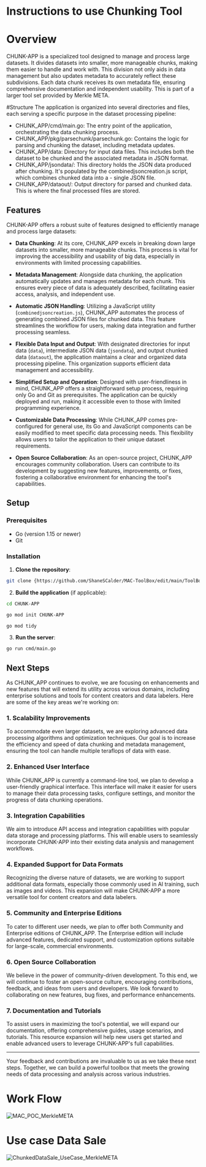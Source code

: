 # Instructions to use Chunking Tool

# Overview
CHUNK-APP is a specialized tool designed to manage and process large datasets. It divides datasets into smaller, more manageable chunks, making them easier to handle and work with. This division not only aids in data management but also updates metadata to accurately reflect these subdivisions. Each data chunk receives its own metadata file, ensuring comprehensive documentation and independent usability. This is part of a larger tool set provided by Merkle META.

#Structure
The application is organized into several directories and files, each serving a specific purpose in the dataset processing pipeline:

- CHUNK_APP/cmd/main.go: The entry point of the application, orchestrating the data chunking process.
- CHUNK_APP/pkg/parsechunk/parsechunk.go: Contains the logic for parsing and chunking the dataset, including metadata updates.
- CHUNK_APP/data: Directory for input data files. This includes both the dataset to be chunked and the associated metadata in JSON format.
- CHUNK_APP/jsondata/: This directory holds the JSON data produced after chunking. It's populated by the combinedjsoncreation.js script, which combines chunked data into a - single JSON file.
- CHUNK_APP/dataout/: Output directory for parsed and chunked data. This is where the final processed files are stored.

## Features

CHUNK-APP offers a robust suite of features designed to efficiently manage and process large datasets:

- **Data Chunking**: At its core, CHUNK_APP excels in breaking down large datasets into smaller, more manageable chunks. This process is vital for improving the accessibility and usability of big data, especially in environments with limited processing capabilities.

- **Metadata Management**: Alongside data chunking, the application automatically updates and manages metadata for each chunk. This ensures every piece of data is adequately described, facilitating easier access, analysis, and independent use.

- **Automatic JSON Handling**: Utilizing a JavaScript utility (`combinedjsoncreation.js`), CHUNK_APP automates the process of generating combined JSON files for chunked data. This feature streamlines the workflow for users, making data integration and further processing seamless.

- **Flexible Data Input and Output**: With designated directories for input data (`data`), intermediate JSON data (`jsondata`), and output chunked data (`dataout`), the application maintains a clear and organized data processing pipeline. This organization supports efficient data management and accessibility.

- **Simplified Setup and Operation**: Designed with user-friendliness in mind, CHUNK_APP offers a straightforward setup process, requiring only Go and Git as prerequisites. The application can be quickly deployed and run, making it accessible even to those with limited programming experience.

- **Customizable Data Processing**: While CHUNK_APP comes pre-configured for general use, its Go and JavaScript components can be easily modified to meet specific data processing needs. This flexibility allows users to tailor the application to their unique dataset requirements.

- **Open Source Collaboration**: As an open-source project, CHUNK_APP encourages community collaboration. Users can contribute to its development by suggesting new features, improvements, or fixes, fostering a collaborative environment for enhancing the tool's capabilities.

## Setup

### Prerequisites

- Go (version 1.15 or newer)
- Git

### Installation

1. **Clone the repository**:

```bash
git clone {https://github.com/ShaneSCalder/MAC-ToolBox/edit/main/ToolBox/ChunkingTool/CHUNK_APP}
```

2. **Build the application** (if applicable):

```bash
cd CHUNK-APP
```

```bash
go mod init CHUNK-APP
```

```bash
go mod tidy
```
3. **Run the server**:

```bash
go run cmd/main.go
```

## Next Steps

As CHUNK_APP continues to evolve, we are focusing on enhancements and new features that will extend its utility across various domains, including enterprise solutions and tools for content creators and data labelers. Here are some of the key areas we're working on:

### 1. Scalability Improvements

To accommodate even larger datasets, we are exploring advanced data processing algorithms and optimization techniques. Our goal is to increase the efficiency and speed of data chunking and metadata management, ensuring the tool can handle multiple teraflops of data with ease.

### 2. Enhanced User Interface

While CHUNK_APP is currently a command-line tool, we plan to develop a user-friendly graphical interface. This interface will make it easier for users to manage their data processing tasks, configure settings, and monitor the progress of data chunking operations.

### 3. Integration Capabilities

We aim to introduce API access and integration capabilities with popular data storage and processing platforms. This will enable users to seamlessly incorporate CHUNK-APP into their existing data analysis and management workflows.

### 4. Expanded Support for Data Formats

Recognizing the diverse nature of datasets, we are working to support additional data formats, especially those commonly used in AI training, such as images and videos. This expansion will make CHUNK-APP a more versatile tool for content creators and data labelers.

### 5. Community and Enterprise Editions

To cater to different user needs, we plan to offer both Community and Enterprise editions of CHUNK_APP. The Enterprise edition will include advanced features, dedicated support, and customization options suitable for large-scale, commercial environments.

### 6. Open Source Collaboration

We believe in the power of community-driven development. To this end, we will continue to foster an open-source culture, encouraging contributions, feedback, and ideas from users and developers. We look forward to collaborating on new features, bug fixes, and performance enhancements.

### 7. Documentation and Tutorials

To assist users in maximizing the tool's potential, we will expand our documentation, offering comprehensive guides, usage scenarios, and tutorials. This resource expansion will help new users get started and enable advanced users to leverage CHUNK-APP's full capabilities.

---

Your feedback and contributions are invaluable to us as we take these next steps. Together, we can build a powerful toolbox that meets the growing needs of data processing and analysis across various industries.

# Work Flow 

![MAC_POC_MerkleMETA](https://github.com/ShaneSCalder/MAC-ToolBox/assets/29208274/f2691e30-db14-4c84-a2fc-3b1e87cdb7e0)

# Use case Data Sale 

![ChunkedDataSale_UseCase_MerkleMETA](https://github.com/ShaneSCalder/MAC-ToolBox/assets/29208274/9c95e558-e56c-47ad-ac45-daef630196bf)

